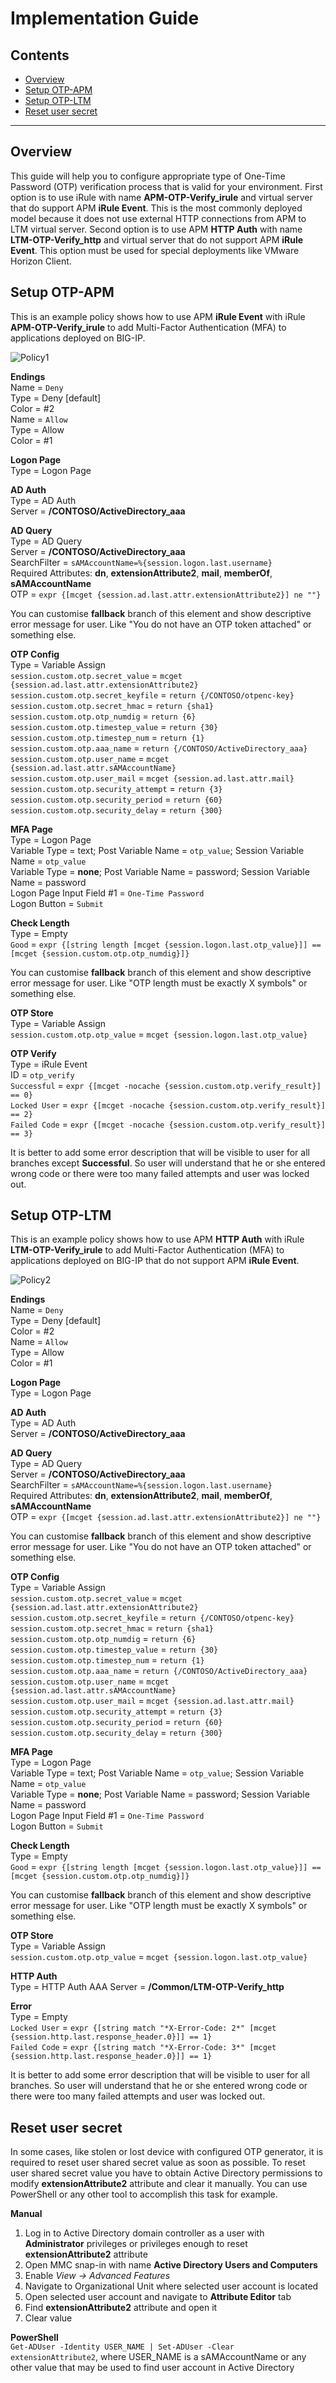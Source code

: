 # Implementation Guide

## Contents

- [Overview](#overview)
- [Setup OTP-APM](#setup-otp-apm)
- [Setup OTP-LTM](#setup-otp-ltm)
- [Reset user secret](#reset-user-secret)

---

## Overview

This guide will help you to configure appropriate type of One-Time Password (OTP) verification process that is valid for your environment. First option is to use iRule with name **APM-OTP-Verify_irule** and virtual server that do support APM **iRule Event**. This is the most commonly deployed model because it does not use external HTTP connections from APM to LTM virtual server. Second option is to use APM **HTTP Auth** with name **LTM-OTP-Verify_http** and virtual server that do not support APM **iRule Event**. This option must be used for special deployments like VMware Horizon Client.

## Setup OTP-APM

This is an example policy shows how to use APM **iRule Event** with iRule **APM-OTP-Verify_irule** to add Multi-Factor Authentication (MFA) to applications deployed on BIG-IP.

![Policy1](../pics/implement_vpe1.png)

**Endings**  
Name = `Deny`  
Type = Deny [default]  
Color = #2  
Name = `Allow`  
Type = Allow  
Color = #1  

**Logon Page**  
Type = Logon Page  

**AD Auth**  
Type = AD Auth  
Server = **/CONTOSO/ActiveDirectory_aaa**  

**AD Query**  
Type = AD Query  
Server = **/CONTOSO/ActiveDirectory_aaa**  
SearchFilter = `sAMAccountName=%{session.logon.last.username}`  
Required Attributes: **dn**, **extensionAttribute2**, **mail**, **memberOf**, **sAMAccountName**  
OTP = `expr {[mcget {session.ad.last.attr.extensionAttribute2}] ne ""}`  

You can customise **fallback** branch of this element and show descriptive error message for user. Like "You do not have an OTP token attached" or something else.

**OTP Config**  
Type = Variable Assign  
`session.custom.otp.secret_value` = `mcget {session.ad.last.attr.extensionAttribute2}`  
`session.custom.otp.secret_keyfile` = `return {/CONTOSO/otpenc-key}`  
`session.custom.otp.secret_hmac` = `return {sha1}`  
`session.custom.otp.otp_numdig` = `return {6}`  
`session.custom.otp.timestep_value` = `return {30}`  
`session.custom.otp.timestep_num` = `return {1}`  
`session.custom.otp.aaa_name` = `return {/CONTOSO/ActiveDirectory_aaa}`  
`session.custom.otp.user_name` = `mcget {session.ad.last.attr.sAMAccountName}`  
`session.custom.otp.user_mail` = `mcget {session.ad.last.attr.mail}`  
`session.custom.otp.security_attempt` = `return {3}`  
`session.custom.otp.security_period` = `return {60}`  
`session.custom.otp.security_delay` = `return {300}`  

**MFA Page**  
Type = Logon Page  
Variable Type = text; Post Variable Name = `otp_value`; Session Variable Name = `otp_value`  
Variable Type = **none**; Post Variable Name = password; Session Variable Name = password  
Logon Page Input Field #1 = `One-Time Password`  
Logon Button = `Submit`  

**Check Length**  
Type = Empty  
`Good` = `expr {[string length [mcget {session.logon.last.otp_value}]] == [mcget {session.custom.otp.otp_numdig}]}`  

You can customise **fallback** branch of this element and show descriptive error message for user. Like "OTP length must be exactly X symbols" or something else.

**OTP Store**  
Type = Variable Assign  
`session.custom.otp.otp_value` = `mcget {session.logon.last.otp_value}`  

**OTP Verify**  
Type = iRule Event  
ID = `otp_verify`  
`Successful` = `expr {[mcget -nocache {session.custom.otp.verify_result}] == 0}`  
`Locked User` = `expr {[mcget -nocache {session.custom.otp.verify_result}] == 2}`  
`Failed Code` = `expr {[mcget -nocache {session.custom.otp.verify_result}] == 3}`  

It is better to add some error description that will be visible to user for all branches except **Successful**. So user will understand that he or she entered wrong code or there were too many failed attempts and user was locked out.

## Setup OTP-LTM

This is an example policy shows how to use APM **HTTP Auth** with iRule **LTM-OTP-Verify_irule** to add Multi-Factor Authentication (MFA) to applications deployed on BIG-IP that do not support APM **iRule Event**.

![Policy2](../pics/implement_vpe2.png)

**Endings**  
Name = `Deny`  
Type = Deny [default]  
Color = #2  
Name = `Allow`  
Type = Allow  
Color = #1  

**Logon Page**  
Type = Logon Page  

**AD Auth**  
Type = AD Auth  
Server = **/CONTOSO/ActiveDirectory_aaa**  

**AD Query**  
Type = AD Query  
Server = **/CONTOSO/ActiveDirectory_aaa**  
SearchFilter = `sAMAccountName=%{session.logon.last.username}`  
Required Attributes: **dn**, **extensionAttribute2**, **mail**, **memberOf**, **sAMAccountName**  
OTP = `expr {[mcget {session.ad.last.attr.extensionAttribute2}] ne ""}`  

You can customise **fallback** branch of this element and show descriptive error message for user. Like "You do not have an OTP token attached" or something else.

**OTP Config**  
Type = Variable Assign  
`session.custom.otp.secret_value` = `mcget {session.ad.last.attr.extensionAttribute2}`  
`session.custom.otp.secret_keyfile` = `return {/CONTOSO/otpenc-key}`  
`session.custom.otp.secret_hmac` = `return {sha1}`  
`session.custom.otp.otp_numdig` = `return {6}`  
`session.custom.otp.timestep_value` = `return {30}`  
`session.custom.otp.timestep_num` = `return {1}`  
`session.custom.otp.aaa_name` = `return {/CONTOSO/ActiveDirectory_aaa}`  
`session.custom.otp.user_name` = `mcget {session.ad.last.attr.sAMAccountName}`  
`session.custom.otp.user_mail` = `mcget {session.ad.last.attr.mail}`  
`session.custom.otp.security_attempt` = `return {3}`  
`session.custom.otp.security_period` = `return {60}`  
`session.custom.otp.security_delay` = `return {300}`  

**MFA Page**  
Type = Logon Page  
Variable Type = text; Post Variable Name = `otp_value`; Session Variable Name = `otp_value`  
Variable Type = **none**; Post Variable Name = password; Session Variable Name = password  
Logon Page Input Field #1 = `One-Time Password`  
Logon Button = `Submit`  

**Check Length**  
Type = Empty  
`Good` = `expr {[string length [mcget {session.logon.last.otp_value}]] == [mcget {session.custom.otp.otp_numdig}]}`  

You can customise **fallback** branch of this element and show descriptive error message for user. Like "OTP length must be exactly X symbols" or something else.

**OTP Store**  
Type = Variable Assign  
`session.custom.otp.otp_value` = `mcget {session.logon.last.otp_value}`  

**HTTP Auth**  
Type = HTTP Auth
AAA Server = **/Common/LTM-OTP-Verify_http**  

**Error**  
Type = Empty  
`Locked User` = `expr {[string match "*X-Error-Code: 2*" [mcget {session.http.last.response_header.0}]] == 1}`  
`Failed Code` = `expr {[string match "*X-Error-Code: 3*" [mcget {session.http.last.response_header.0}]] == 1}`  

It is better to add some error description that will be visible to user for all branches. So user will understand that he or she entered wrong code or there were too many failed attempts and user was locked out.

## Reset user secret

In some cases, like stolen or lost device with configured OTP generator, it is required to reset user shared secret value as soon as possible. To reset user shared secret value you have to obtain Active Directory permissions to modify **extensionAttribute2** attribute and clear it manually. You can use PowerShell or any other tool to accomplish this task for example.

**Manual**
1. Log in to Active Directory domain controller as a user with **Administrator** privileges or privileges enough to reset **extensionAttribute2** attribute
2. Open MMC snap-in with name **Active Directory Users and Computers**
3. Enable *View -> Advanced Features*
4. Navigate to Organizational Unit where selected user account is located
5. Open selected user account and navigate to **Attribute Editor** tab
6. Find **extensionAttribute2** attribute and open it
7. Clear value

**PowerShell**  
`Get-ADUser -Identity USER_NAME | Set-ADUser -Clear extensionAttribute2`, where USER_NAME is a sAMAccountName or any other value that may be used to find user account in Active Directory
